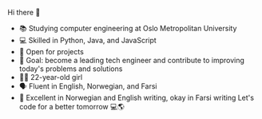 Hi there 👋


- 📚 Studying computer engineering at Oslo Metropolitan University
- 💻 Skilled in Python, Java, and JavaScript
- 🚧 Open for projects
- 🚀 Goal: become a leading tech engineer and contribute to improving today's problems and solutions
- 👩‍💼 22-year-old girl
- 🗣️ Fluent in English, Norwegian, and Farsi
- 📝 Excellent in Norwegian and English writing, okay in Farsi writing
Let's code for a better tomorrow 💻🌎


